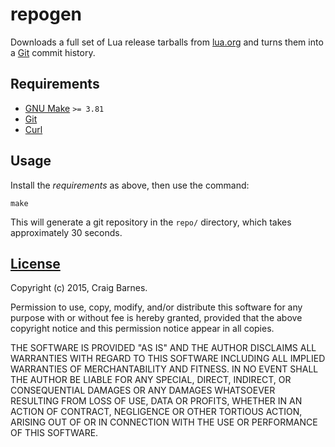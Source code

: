 repogen
=======

Downloads a full set of Lua release tarballs from [lua.org] and turns
them into a [Git] commit history.

Requirements
------------

* [GNU Make] `>= 3.81`
* [Git]
* [Curl]

Usage
-----

Install the *requirements* as above, then use the command:

    make

This will generate a git repository in the `repo/` directory, which
takes approximately 30 seconds.

[License]
---------

Copyright (c) 2015, Craig Barnes.

Permission to use, copy, modify, and/or distribute this software for any
purpose with or without fee is hereby granted, provided that the above
copyright notice and this permission notice appear in all copies.

THE SOFTWARE IS PROVIDED "AS IS" AND THE AUTHOR DISCLAIMS ALL WARRANTIES
WITH REGARD TO THIS SOFTWARE INCLUDING ALL IMPLIED WARRANTIES OF
MERCHANTABILITY AND FITNESS. IN NO EVENT SHALL THE AUTHOR BE LIABLE FOR ANY
SPECIAL, DIRECT, INDIRECT, OR CONSEQUENTIAL DAMAGES OR ANY DAMAGES
WHATSOEVER RESULTING FROM LOSS OF USE, DATA OR PROFITS, WHETHER IN AN ACTION
OF CONTRACT, NEGLIGENCE OR OTHER TORTIOUS ACTION, ARISING OUT OF OR IN
CONNECTION WITH THE USE OR PERFORMANCE OF THIS SOFTWARE.


[License]: https://en.wikipedia.org/wiki/ISC_license "ISC License"
[lua.org]: https://www.lua.org/
[GNU Make]: https://www.gnu.org/software/make/
[Git]: https://git-scm.com/
[Curl]: https://curl.haxx.se/
